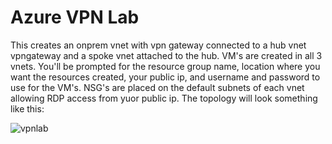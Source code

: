 # Azure VPN Lab

This creates an onprem vnet with vpn gateway connected to a hub vnet vpngateway and a spoke vnet attached to the hub. VM's are created in all 3 vnets.
You'll be prompted for the resource group name, location where you want the resources created, your public ip, and username and password to use for the VM's. NSG's are placed on the default subnets of each vnet allowing RDP access from yuor public ip.
The topology will look something like this:

![vpnlab](https://user-images.githubusercontent.com/128983862/231853551-e8d07cc3-146b-4631-8f40-fa77a807fbcb.png)


